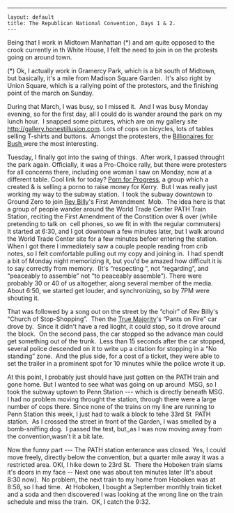   ---
    layout: default
    title: The Republican National Convention, Days 1 & 2.
    ---
<P>Being that I work in Midtown Manhattan (*) and am quite opposed to the crook currently in th White House, I felt the need to join in on the protests going on around town.  </P>
<P>(*) Ok, I actually work in Gramercy Park, which is a bit south of Midtown, but basically, it's a mile from Madison Square Garden.  It's also right by Union Square, which is a rallying point of the protestors, and the finishing point of the march on Sunday.</P>
<P>During that March, I was busy, so I missed it.  And I was busy Monday evening, so for the first day, all I could do is wander around the park on my lunch hour.  I snapped some pictures, which are on my gallery site <A href="http://gallery.honestillusion.com">http://gallery.honestillusion.com</A>. Lots of cops on bicycles, lots of tables selling T-shirts and buttons.  Amongst the protesters, the <A href="http://www.BillionairesforBush.com">Billionaires for Bush </A>were the most interesting. </P>
<P>Tuesday, I finally got into the swing of things.  After work, I passed throught the park again. Officially, it was a Pro-Choice rally, but there were protesters for all concerns there, including one woman I saw on Monday, now at a different table. Cool link for today? <A href="http://www.PornforProgress.com">Porn for Progress</A>, a group which a created & is selling a porno to raise money for Kerry.  But I was really just working my way to the subway station.  I took the subway downtown to Ground Zero to join <A href="http://www.revbilly.com">Rev Billy</A>'s First Amendment  Mob.  The idea here is that a group of people wander around the World Trade Center PATH Train Station, reciting the First Amendment of the Constition over & over (while pretending to talk on  cell phones, so we fit in with the regular commuters)   It started at 6:30, and I got downtown a few minutes later, but I walk around the World Trade Center site for a few minutes befoer entering the station.  When I got there I immediately saw a couple people reading from crib notes, so I felt comfortable pulling out my copy and joining in.  I had spendt a bit of Monday night memorizing it, but you'd be amazed how difficult it is to say correctly from memory.  (It's &#8220;respecting &#8220;, not &#8220;regarding&#8221;, and &#8220;peaceably to assemble&#8221; not &#8220;to peaceably assemble&#8221;). There were probably 30 or 40 of us altogether, along several member of the media.  About 6:50, we started get louder, and synchronizing, so by 7PM were shouting it.</P>
<P>That was followed by a song out on the street by the &#8220;choir&#8221; of Rev Billy's &#8220;Church of Stop-Shopping&#8221;.  Then the <A href="http://www.TrueMajority.org">True Majority</A>'s &#8220;Pants on Fire&#8221; car drove by.  Since it didn't have a red lioght, it could stop, so it drove around the block.  On the second pass, the car stopped so the advance man could get something out of the trunk.  Less than 15 seconds after the car stopped, several police descended on it to write up a citation for stopping in a &#8220;No standing&#8221; zone.  And the plus side, for a cost of a ticket, they were able to set the trailer in a prominent spot for 10 minutes while the police wrote it up.</P>
<P>At this point, I probably just should have just gotten on the PATH train and gone home. But I wanted to see what was going on up around  MSG, so I took the subway uptown to Penn Station --- which is directly beneath MSG. I had no problem moving throught the station, through there were a large number of cops there. Since none of the trains on my line are running to Penn Station this week, I just had to walk a block to tehe 33rd St  PATH station.  As I crossed the street in front of the Garden, I was smelled by a bomb-sniffing dog.  I passed the test, but,,as I was now moving away from the convention,wasn't it a bit late.</P>
<P>Now the funny part --- The PATH station enterance was closed. Yes, I could move freely, directly below the convention, but a quarter mile away it was a restricted area. OKI, I hike down to 23rd St.  There the Hoboken train slams it's doors in my face -- Next one was about ten minutes later (It's about 8:30 now).  No problem, the next train to my home from Hoboken was at 8:58, so I had time.  At Hoboken, I bought a September monthly train ticket and a soda and then discovered I was looking at the wrong line on the train schedule and miss the train.  OK, I catch the 9:32.  </P>